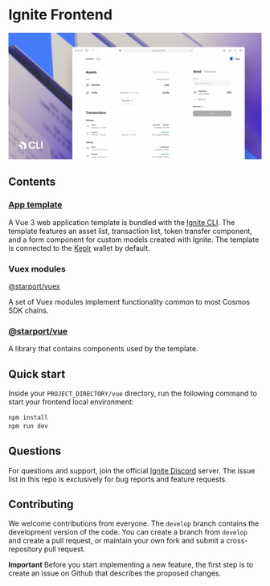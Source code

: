 # Ignite Frontend

![Screenshot](./assets/cover.jpg)

## Contents

### [App template](https://github.com/tendermint/vue/tree/develop/packages/template)

A Vue 3 web application template is bundled with the [Ignite CLI](https://github.com/ignite-hq/cli). The template features an asset list, transaction list, token transfer component, and a form component for custom models created with Ignite. The template is connected to the [Keplr](https://github.com/chainapsis/keplr-wallet/) wallet by default.

### Vuex modules 

[@starport/vuex](https://github.com/ignite-hq/web/tree/develop/packages/vuex)

A set of Vuex modules implement functionality common to most Cosmos SDK chains.

### [@starport/vue](https://github.com/tendermint/vue/tree/develop/packages/vue)

A library that contains components used by the template.

## Quick start

Inside your `PROJECT_DIRECTORY/vue` directory, run the following command to start your frontend local environment:

```bash
npm install
npm run dev
```

## Questions

For questions and support, join the official [Ignite Discord](https://discord.gg/ignite) server. The issue list in this repo is exclusively for bug reports and feature requests.

## Contributing

We welcome contributions from everyone. The `develop` branch contains the development version of the code. You can create a branch from `develop` and create a pull request, or maintain your own fork and submit a cross-repository pull request.

**Important** Before you start implementing a new feature, the first step is to create an issue on Github that describes the proposed changes.
